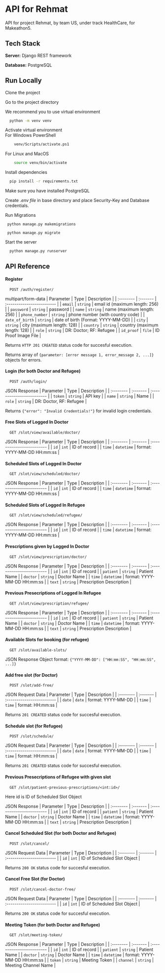 
# API for Rehmat

API for project Rehmat, by team US, under track HealthCare, for Makeathon5.




## Tech Stack

**Server:** Django REST framework

**Database:** PostgreSQL



  
## Run Locally


Clone the project


Go to the project directory


We recommend you to use virtual environment

```bash
  python -m venv venv
```

Activate virtual environment   
For Windows PowerShell
```bash
    venv/Scripts/activate.ps1
```
For Linux and MacOS
```bash
    source venv/bin/activate
```

Install dependencies

```bash
  pip install -r requirements.txt
```

Make sure you have installed PostgreSQL

Create *.env file* in base directory and place Security-Key and Database credentials.

Run Migrations

```
 python manage.py makemigrations
```
```
 python manage.py migrate
```

Start the server

```bash
  python manage.py runserver
```



  
## API Reference

#### Register

```http
  POST /auth/register/
```
multipart/form-data
| Parameter | Type     | Description                |
| :-------- | :------- | :------------------------- |
| `email` | `string` | email id (maximum length: 256) |
| `password` | `string` | password | 
| `name` | `string` | name (maximum length: 256) |
| `phone_number` | `string` | phone number (with country code) | 
| `date_of_birth` | `string` | date of birth (Format: YYYY-MM-DD) |
| `city` | `string` | city (maximum length: 128) | 
| `country` | `string` | country (maximum length: 128) |
| `role` | `string` | DR: Doctor; RF: Refugee |
| `id_proof` | `file` | ID Proof Image File |

Returns `HTTP 201 CREATED` status code for succesful execution.

Returns array of `{parameter: [error message 1, error_message 2, ...]}` objects for errors.


#### Login (for both Doctor and Refugee)

```http
  POST /auth/login/
```
JSON Response
| Parameter | Type     | Description                |
| :-------- | :------- | :------------------------- |
| `token` | `string` | API key |
| `name` | `string` | Name |
| `role` | `string` | DR: Doctor, RF: Refugee |

Returns `{"error": "Invalid Credentials!"}` for invalid login credentials.


#### Free Slots of Logged In Doctor

```http
  GET /slot/view/available/doctor/
```
JSON Response
| Parameter | Type     | Description                |
| :-------- | :------- | :------------------------- |
| `id` | `int` | ID of record |
| `time` | `datetime` | format: YYYY-MM-DD HH:mm:ss |


#### Scheduled Slots of Logged In Doctor

```http
  GET /slot/view/scheduled/doctor/
```
JSON Response
| Parameter | Type     | Description                |
| :-------- | :------- | :------------------------- |
| `id` | `int` | ID of record |
| `time` | `datetime` | format: YYYY-MM-DD HH:mm:ss |


#### Scheduled Slots of Logged In Refugee

```http
  GET /slot/view/scheduled/refugee/
```
JSON Response
| Parameter | Type     | Description                |
| :-------- | :------- | :------------------------- |
| `id` | `int` | ID of record |
| `time` | `datetime` | format: YYYY-MM-DD HH:mm:ss |


#### Prescriptions given by Logged In Doctor

```http
  GET /slot/view/prescription/doctor/
```
JSON Response
| Parameter | Type     | Description                |
| :-------- | :------- | :------------------------- |
| `id` | `int` | ID of record |
| `patient` | `string` | Patient Name |
| `doctor` | `string` | Doctor Name |
| `time` | `datetime` | format: YYYY-MM-DD HH:mm:ss |
| `text` | `string` | Prescription Description |


#### Previous Presecriptions of Logged In Refugee

```http
  GET /slot/view/prescription/refugee/
```
JSON Response
| Parameter | Type     | Description                |
| :-------- | :------- | :------------------------- |
| `id` | `int` | ID of record |
| `patient` | `string` | Patient Name |
| `doctor` | `string` | Doctor Name |
| `time` | `datetime` | format: YYYY-MM-DD HH:mm:ss |
| `text` | `string` | Prescription Description |

#### Available Slots for booking (for refugee)

```http
  GET /slot/available-slots/
```
JSON Response Object format:
`{"YYYY-MM-DD": ["HH:mm:SS", "HH:mm:SS", ...]}`


#### Add free slot (for Doctor)

```http
  POST /slot/add-free/
```
JSON Request Data
| Parameter | Type     | Description                |
| :-------- | :------- | :------------------------- |
| `date` | `date` | format: YYYY-MM-DD |
| `time` | `time` | format: HH:mm:ss |

Returns `201 CREATED` status code for succesful execution.


#### Schedule slot (for Refugee)

```http
  POST /slot/schedule/
```
JSON Request Data
| Parameter | Type     | Description                |
| :-------- | :------- | :------------------------- |
| `date` | `date` | format: YYYY-MM-DD |
| `time` | `time` | format: HH:mm:ss |

Returns `201 CREATED` status code for succesful execution.


#### Previous Presecriptions of Refugee with given slot

```http
  GET /slot/patient-previous-prescriptions/<int:id>/
```
Here id is ID of Scheduled Slot Object

JSON Response
| Parameter | Type     | Description                |
| :-------- | :------- | :------------------------- |
| `id` | `int` | ID of record |
| `patient` | `string` | Patient Name |
| `doctor` | `string` | Doctor Name |
| `time` | `datetime` | format: YYYY-MM-DD HH:mm:ss |
| `text` | `string` | Prescription Description |


#### Cancel Scheduled Slot (for both Doctor and Refugee)

```http
  POST /slot/cancel/
```
JSON Request Data
| Parameter | Type     | Description                |
| :-------- | :------- | :------------------------- |
| `id` | `int` | ID of Scheduled Slot Object |

Returns `200 OK` status code for succesful execution.


#### Cancel Free Slot (for Doctor)

```http
  POST /slot/cancel-doctor-free/
```
JSON Request Data
| Parameter | Type     | Description                |
| :-------- | :------- | :------------------------- |
| `id` | `int` | ID of Scheduled Slot Object |

Returns `200 OK` status code for succesful execution.


#### Meeting Token (for both Doctor and Refugee)

```http
  GET /slot/meeting-token/
```
JSON Response
| Parameter | Type     | Description                |
| :-------- | :------- | :------------------------- |
| `id` | `int` | ID of record |
| `patient` | `string` | Patient Name |
| `doctor` | `string` | Doctor Name |
| `time` | `datetime` | format: YYYY-MM-DD HH:mm:ss |
| `token` | `string` | Meeting Token |
| `channel` | `string` | Meeting Channel Name |
